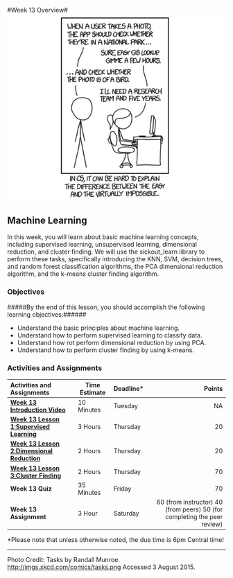 #Week 13 Overview#
![XKCD Tasks comic](images/XKCDMachineLearning.png)
## Machine Learning ##

In this week, you will learn about basic machine learning concepts, including supervised learning, unsupervised learning, dimensional reduction, and cluster finding. We will use the sickout_learn library to perform these tasks, specifically introducing the KNN, SVM, decision trees, and random forest classification algorithms, the PCA dimensional reduction algorithm, and the k-means cluster finding algorithm. 

### Objectives ###

#####By the end of this lesson, you should accomplish the following learning objectives:######

- Understand the basic principles about machine learning.
- Understand how to perform supervised learning to classify data.
- Understand how rot perform dimensional reduction by using PCA.
- Understand how to perform cluster finding by using k-means.

### Activities and Assignments ###

|Activities and Assignments | Time Estimate | Deadline* | Points|
|:------| -----|-------|----------:|
|**[Week 13 Introduction Video](https://mediaspace.illinois.edu/media/Week+Thirteen.mp4/0_7wlk1w5v)**|10 Minutes|Tuesday|NA|
|**[Week 13 Lesson 1:Supervised Learning](lesson1.md)**| 3 Hours |Thursday| 20|
|**[Week 13 Lesson 2:Dimensional Reduction](lesson2.md)**| 2 Hours | Thursday | 20 |
|**[Week 13 Lesson 3:Cluster Finding](lesson3.md)**| 2 Hours | Thursday| 70 |
|**Week 13 Quiz**| 35 Minutes | Friday | 70|
|**Week 13 Assignment**| 3 Hour | Saturday | 60 (from instructor) 40 (from peers) 50 (for completing the peer review) | 

*Please note that unless otherwise noted, the due time is 6pm Central time!

----------

Photo Credit: Tasks by Randall Munroe. http://imgs.xkcd.com/comics/tasks.png Accessed 3 August 2015.
